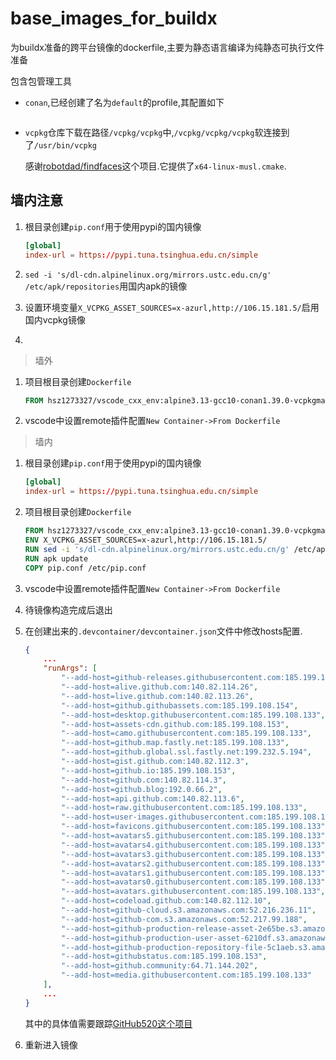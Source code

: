 # base_images_for_buildx

为buildx准备的跨平台镜像的dockerfile,主要为静态语言编译为纯静态可执行文件准备

包含包管理工具

+ `conan`,已经创建了名为`default`的profile,其配置如下

    ```conf

    ```

+ `vcpkg`仓库下载在路径`/vcpkg/vcpkg`中,`/vcpkg/vcpkg/vcpkg`软连接到了`/usr/bin/vcpkg`

    感谢[robotdad/findfaces](https://github.com/robotdad/findfaces/tree/original)这个项目.它提供了`x64-linux-musl.cmake`.


## 墙内注意

1. 根目录创建`pip.conf`用于使用pypi的国内镜像

    ```conf
    [global]
    index-url = https://pypi.tuna.tsinghua.edu.cn/simple
    ```

2. `sed -i 's/dl-cdn.alpinelinux.org/mirrors.ustc.edu.cn/g' /etc/apk/repositories`用国内apk的镜像
3. 设置环境变量`X_VCPKG_ASSET_SOURCES=x-azurl,http://106.15.181.5/`启用国内vcpkg镜像
4. 



> 墙外

1. 项目根目录创建`Dockerfile`

    ```Dockerfile
    FROM hsz1273327/vscode_cxx_env:alpine3.13-gcc10-conan1.39.0-vcpkgmaster
    ```

2. vscode中设置remote插件配置`New Container->From Dockerfile`

> 墙内

1. 根目录创建`pip.conf`用于使用pypi的国内镜像

    ```conf
    [global]
    index-url = https://pypi.tuna.tsinghua.edu.cn/simple
    ```

2. 项目根目录创建`Dockerfile`

    ```Dockerfile
    FROM hsz1273327/vscode_cxx_env:alpine3.13-gcc10-conan1.39.0-vcpkgmaster
    ENV X_VCPKG_ASSET_SOURCES=x-azurl,http://106.15.181.5/
    RUN sed -i 's/dl-cdn.alpinelinux.org/mirrors.ustc.edu.cn/g' /etc/apk/repositories
    RUN apk update 
    COPY pip.conf /etc/pip.conf
    ```

3. vscode中设置remote插件配置`New Container->From Dockerfile`

4. 待镜像构造完成后退出

5. 在创建出来的`.devcontainer/devcontainer.json`文件中修改hosts配置.

    ```json
    {
        ...
        "runArgs": [
            "--add-host=github-releases.githubusercontent.com:185.199.108.154",
            "--add-host=alive.github.com:140.82.114.26",
            "--add-host=live.github.com:140.82.113.26",
            "--add-host=github.githubassets.com:185.199.108.154",
            "--add-host=desktop.githubusercontent.com:185.199.108.133",
            "--add-host=assets-cdn.github.com:185.199.108.153",
            "--add-host=camo.githubusercontent.com:185.199.108.133",
            "--add-host=github.map.fastly.net:185.199.108.133",
            "--add-host=github.global.ssl.fastly.net:199.232.5.194",
            "--add-host=gist.github.com:140.82.112.3",
            "--add-host=github.io:185.199.108.153",
            "--add-host=github.com:140.82.114.3",
            "--add-host=github.blog:192.0.66.2",
            "--add-host=api.github.com:140.82.113.6",
            "--add-host=raw.githubusercontent.com:185.199.108.133",
            "--add-host=user-images.githubusercontent.com:185.199.108.133",
            "--add-host=favicons.githubusercontent.com:185.199.108.133",
            "--add-host=avatars5.githubusercontent.com:185.199.108.133",
            "--add-host=avatars4.githubusercontent.com:185.199.108.133",
            "--add-host=avatars3.githubusercontent.com:185.199.108.133",
            "--add-host=avatars2.githubusercontent.com:185.199.108.133",
            "--add-host=avatars1.githubusercontent.com:185.199.108.133",
            "--add-host=avatars0.githubusercontent.com:185.199.108.133",
            "--add-host=avatars.githubusercontent.com:185.199.108.133",
            "--add-host=codeload.github.com:140.82.112.10",
            "--add-host=github-cloud.s3.amazonaws.com:52.216.236.11",
            "--add-host=github-com.s3.amazonaws.com:52.217.99.188",
            "--add-host=github-production-release-asset-2e65be.s3.amazonaws.com:52.216.243.100",
            "--add-host=github-production-user-asset-6210df.s3.amazonaws.com:52.216.250.204",
            "--add-host=github-production-repository-file-5c1aeb.s3.amazonaws.com:52.217.74.124",
            "--add-host=githubstatus.com:185.199.108.153",
            "--add-host=github.community:64.71.144.202",
            "--add-host=media.githubusercontent.com:185.199.108.133"
        ],
        ...
    }
    ```

    其中的具体值需要跟踪[GitHub520这个项目](https://github.com/521xueweihan/GitHub520)

6. 重新进入镜像


